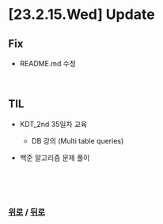 # [23.2.15.Wed] Update

## Fix
* README.md 수정


<br>

## TIL
* KDT_2nd 35일차 교육
  * DB 강의 (Multi table queries)

* 백준 알고리즘 문제 풀이



  


<br>

<br>

<br>

### [위로](#23215wed-update) / [뒤로](/Update/README.md/#update)
